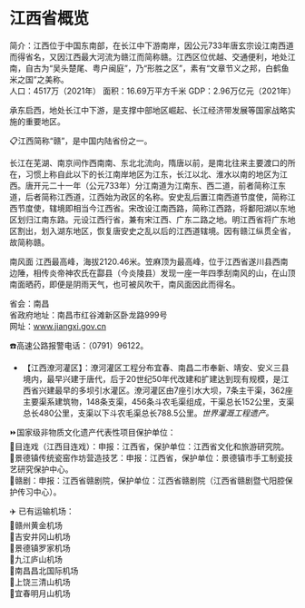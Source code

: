 # 江西省概览  
简介：江西位于中国东南部，在长江中下游南岸，因公元733年唐玄宗设江南西道而得省名，又因江西最大河流为赣江而简称赣。江西区位优越、交通便利，地处江南，自古为“吴头楚尾、粤户闽庭”，乃“形胜之区”，素有“文章节义之邦，白鹤鱼米之国”之美称。  
人口：4517万（2021年）
面积：16.69万平方千米
GDP：2.96万亿元（2021年）
  
承东启西，地处长江中下游，是支撑中部地区崛起、长江经济带发展等国家战略实施的重要地区。  

📋江西简称“赣”，是中国内陆省份之一。    
  
长江在芜湖、南京间作西南南、东北北流向，隋唐以前，是南北往来主要渡口的所在，习惯上称自此以下的长江南岸地区为江东，长江以北、淮水以南的地区为江西。唐开元二十一年（公元733年）分江南道为江南东、西二道，前者简称江东道，后者简称江西道，江西始为政区的名称。安史乱后置江南西道节度使，简称江西节度使，辖境即相当今江西省。宋改设江南西路，简称江西路，将鄱阳湖以东地区划归江南东路。元设江西行省，兼有宋江西、广东二路之地。明江西省将广东地区割出，划入湖东地区，恢复唐安史之乱以后的江西道辖境。因有赣江纵贯全省，故简称赣。
  
南风面
江西最高峰，海拔2120.46米。笠麻顶为最高峰，位于江西省遂川县西南边陲，相传炎帝神农氏在酃县（今炎陵县）发现一座一年四季刮南风的山，在山顶南面晒药，即便是阴雨天气，也可被风吹干，南风面因此而得名。  

省会：南昌  
省政府地址：南昌市红谷滩新区卧龙路999号  
网址：<a href="http://www.jiangxi.gov.cn" target="_blank">www.jiangxi.gov.cn</a>  

☎️高速公路报警电话：（0791）96122。  

* 【江西潦河灌区】：潦河灌区工程分布宜春、南昌二市奉新、靖安、安义三县境内，最早兴建于唐代，后于20世纪50年代改建和扩建达到现有规模，是江西省兴建最早的多坝引水灌区。潦河灌区由7座引水大坝，7条主干渠，362座主要渠系建筑物，148条支渠，456条斗农毛渠组成，干渠总长152公里，支渠总长480公里，支渠以下斗农毛渠总长788.5公里。*世界灌溉工程遗产。*  

⏩国家级非物质文化遗产代表性项目保护单位：  
🔸目连戏（江西目连戏）：申报：江西省，保护单位：江西省文化和旅游研究院。  
🔸景德镇传统瓷窑作坊营造技艺：申报：江西省，保护单位：景德镇市手工制瓷技艺研究保护中心。  
🔸赣剧：申报：江西省赣剧院，保护单位：江西省赣剧院（江西省赣剧暨弋阳腔保护传习中心）。  

✈️ 已有运输机场：  
🔸赣州黄金机场  
🔸吉安井冈山机场  
🔸景德镇罗家机场  
🔸九江庐山机场  
🔸南昌昌北国际机场  
🔸上饶三清山机场  
🔸宜春明月山机场  

